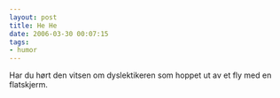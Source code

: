```yaml
---
layout: post
title: He He
date: 2006-03-30 00:07:15
tags: 
- humor
---
```

Har du hørt den vitsen om dyslektikeren som hoppet ut av et fly med en flatskjerm.
